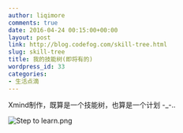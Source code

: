 ```yaml
---
author: liqimore
comments: true
date: 2016-04-24 00:15:00+00:00
layout: post
link: http://blog.codefog.com/skill-tree.html
slug: skill-tree
title: 我的技能树(即将有的)
wordpress_id: 33
categories:
- 生活点滴
---
```


Xmind制作，既算是一个技能树，也算是一个计划 -_-..  

![Step to learn.png](http://old.timelovelife.com/usr/uploads/2016/04/4179312525.png)




